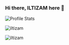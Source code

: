 ### Hi there, ILTIZAM here 👋
<!--
**iltizam/iltizam** is a ✨ _special_ ✨ repository because its `README.md` (this file) appears on your GitHub profile.

Here are some ideas to get you started:

- 🔭 I’m currently working on ...
- 🌱 I’m currently learning ...
- 👯 I’m looking to collaborate on ...
- 🤔 I’m looking for help with ...
- 💬 Ask me about ...
- 📫 How to reach me: ...
- 😄 Pronouns: ...
- ⚡ Fun fact: ...
-->

![Profile Stats](https://github-readme-stats.vercel.app/api?username=iltizam&theme=gotham&show_icons=true&layout=compact&langs_count=8&repo=github-readme-stats&repo=convoychat)
<p align="left"> <img src="https://komarev.com/ghpvc/?username=iltizam&color=blue&style=plastic" alt="iltizam" /> </p>
<p align="left"><img src="https://github-readme-stats.vercel.app/api/top-langs/?username=iltizam&layout=compact)](https://github.com/iltizam/github-readme-stats" alt="iltizam" /></p>
